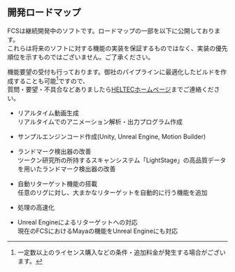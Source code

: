 ## 開発ロードマップ
FCSは継続開発中のソフトです。ロードマップの一部を以下に公開しております。  
これらは将来のソフトに対する機能の実装を保証するものではなく、実装の優先順位を示すものではございません。ご了承ください。  

機能要望の受付も行っております。御社のパイプラインに最適化したビルドを作成することも可能[^1]ですので、  
質問・要望・不具合などありましたら[HELTECホームページ](https://sensing.heltec.co.jp/product/zukun-lab/fcs/)までご連絡ください。  
[^1]:一定数以上のライセンス購入などの条件・追加料金が発生する場合がございます。


- リアルタイム動画生成  
    リアルタイムでのアニメーション解析・出力プログラム作成

- サンプルエンジンコード作成(Unity, Unreal Engine, Motion Builder)

- ランドマーク検出器の改善  
   ツークン研究所の所持するスキャンシステム「LightStage」の高品質データを用いたランドマーク検出器の改善  

- 自動リターゲット機能の搭載   
    任意のリグに対し、大まかなリターゲットを自動的に行う機能を追加  

- 処理の高速化  

- Unreal Engineによるリターゲットへの対応  
   現在のFCSにおけるMayaの機能をUnreal Engineにも対応  
